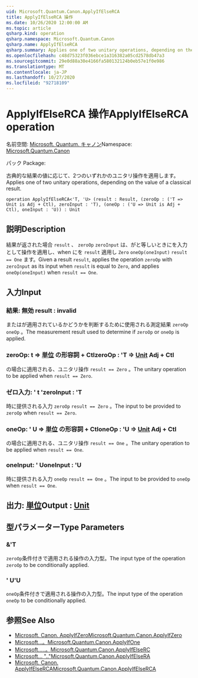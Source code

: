 ```yaml
---
uid: Microsoft.Quantum.Canon.ApplyIfElseRCA
title: ApplyIfElseRCA 操作
ms.date: 10/26/2020 12:00:00 AM
ms.topic: article
qsharp.kind: operation
qsharp.namespace: Microsoft.Quantum.Canon
qsharp.name: ApplyIfElseRCA
qsharp.summary: Applies one of two unitary operations, depending on the value of a classical result.
ms.openlocfilehash: c48d75323f036ebce1a316382a05cd2578db47a3
ms.sourcegitcommit: 29e0d88a30e4166fa580132124b0eb57e1f0e986
ms.translationtype: MT
ms.contentlocale: ja-JP
ms.lasthandoff: 10/27/2020
ms.locfileid: "92718109"
---
```

# <a name="applyifelserca-operation"></a><span data-ttu-id="8ef8b-102">ApplyIfElseRCA 操作</span><span class="sxs-lookup"><span data-stu-id="8ef8b-102">ApplyIfElseRCA operation</span></span>

<span data-ttu-id="8ef8b-103">名前空間: [Microsoft. Quantum. キャノン](xref:Microsoft.Quantum.Canon)</span><span class="sxs-lookup"><span data-stu-id="8ef8b-103">Namespace: [Microsoft.Quantum.Canon](xref:Microsoft.Quantum.Canon)</span></span>

<span data-ttu-id="8ef8b-104">パック [](https://nuget.org/packages/)</span><span class="sxs-lookup"><span data-stu-id="8ef8b-104">Package: [](https://nuget.org/packages/)</span></span>


<span data-ttu-id="8ef8b-105">古典的な結果の値に応じて、2つのいずれかのユニタリ操作を適用します。</span><span class="sxs-lookup"><span data-stu-id="8ef8b-105">Applies one of two unitary operations, depending on the value of a classical result.</span></span>

```qsharp
operation ApplyIfElseRCA<'T, 'U> (result : Result, (zeroOp : ('T => Unit is Adj + Ctl), zeroInput : 'T), (oneOp : ('U => Unit is Adj + Ctl), oneInput : 'U)) : Unit
```


## <a name="description"></a><span data-ttu-id="8ef8b-106">説明</span><span class="sxs-lookup"><span data-stu-id="8ef8b-106">Description</span></span>

<span data-ttu-id="8ef8b-107">結果が返された場合 `result` 、 `zeroOp` `zeroInput` は、がと等しいときにを入力として操作を適用し、when にを `result` 適用し `Zero` `oneOp(oneInput)` `result == One` ます。</span><span class="sxs-lookup"><span data-stu-id="8ef8b-107">Given a result `result`, applies the operation `zeroOp` with `zeroInput` as its input when `result` is equal to `Zero`, and applies `oneOp(oneInput)` when `result == One`.</span></span>

## <a name="input"></a><span data-ttu-id="8ef8b-108">入力</span><span class="sxs-lookup"><span data-stu-id="8ef8b-108">Input</span></span>

### <a name="result--__invalidresult__"></a><span data-ttu-id="8ef8b-109">結果: __無効 <Result>__</span><span class="sxs-lookup"><span data-stu-id="8ef8b-109">result : __invalid<Result>__</span></span>

<span data-ttu-id="8ef8b-110">またはが適用されているかどうかを判断するために使用される測定結果 `zeroOp` `oneOp` 。</span><span class="sxs-lookup"><span data-stu-id="8ef8b-110">The measurement result used to determine if `zeroOp` or `oneOp` is applied.</span></span>


### <a name="zeroop--t--unit-adj--ctl"></a><span data-ttu-id="8ef8b-111">zeroOp: t => [単位](xref:microsoft.quantum.lang-ref.unit) の形容詞 + Ctl</span><span class="sxs-lookup"><span data-stu-id="8ef8b-111">zeroOp : 'T => [Unit](xref:microsoft.quantum.lang-ref.unit) Adj + Ctl</span></span>

<span data-ttu-id="8ef8b-112">の場合に適用される、ユニタリ操作 `result == Zero` 。</span><span class="sxs-lookup"><span data-stu-id="8ef8b-112">The unitary operation to be applied when `result == Zero`.</span></span>


### <a name="zeroinput--t"></a><span data-ttu-id="8ef8b-113">ゼロ入力: ' t '</span><span class="sxs-lookup"><span data-stu-id="8ef8b-113">zeroInput : 'T</span></span>

<span data-ttu-id="8ef8b-114">時に提供される入力 `zeroOp` `result == Zero` 。</span><span class="sxs-lookup"><span data-stu-id="8ef8b-114">The input to be provided to `zeroOp` when `result == Zero`.</span></span>


### <a name="oneop--u--unit-adj--ctl"></a><span data-ttu-id="8ef8b-115">oneOp: ' U => [単位](xref:microsoft.quantum.lang-ref.unit) の形容詞 + Ctl</span><span class="sxs-lookup"><span data-stu-id="8ef8b-115">oneOp : 'U => [Unit](xref:microsoft.quantum.lang-ref.unit) Adj + Ctl</span></span>

<span data-ttu-id="8ef8b-116">の場合に適用される、ユニタリ操作 `result == One` 。</span><span class="sxs-lookup"><span data-stu-id="8ef8b-116">The unitary operation to be applied when `result == One`.</span></span>


### <a name="oneinput--u"></a><span data-ttu-id="8ef8b-117">oneInput: ' U</span><span class="sxs-lookup"><span data-stu-id="8ef8b-117">oneInput : 'U</span></span>

<span data-ttu-id="8ef8b-118">時に提供される入力 `oneOp` `result == One` 。</span><span class="sxs-lookup"><span data-stu-id="8ef8b-118">The input to be provided to `oneOp` when `result == One`.</span></span>



## <a name="output--unit"></a><span data-ttu-id="8ef8b-119">出力: [単位](xref:microsoft.quantum.lang-ref.unit)</span><span class="sxs-lookup"><span data-stu-id="8ef8b-119">Output : [Unit](xref:microsoft.quantum.lang-ref.unit)</span></span>



## <a name="type-parameters"></a><span data-ttu-id="8ef8b-120">型パラメーター</span><span class="sxs-lookup"><span data-stu-id="8ef8b-120">Type Parameters</span></span>

### <a name="t"></a><span data-ttu-id="8ef8b-121">&</span><span class="sxs-lookup"><span data-stu-id="8ef8b-121">'T</span></span>

<span data-ttu-id="8ef8b-122">`zeroOp`条件付きで適用される操作の入力型。</span><span class="sxs-lookup"><span data-stu-id="8ef8b-122">The input type of the operation `zeroOp` to be conditionally applied.</span></span>
### <a name="u"></a><span data-ttu-id="8ef8b-123">' U</span><span class="sxs-lookup"><span data-stu-id="8ef8b-123">'U</span></span>

<span data-ttu-id="8ef8b-124">`oneOp`条件付きで適用される操作の入力型。</span><span class="sxs-lookup"><span data-stu-id="8ef8b-124">The input type of the operation `oneOp` to be conditionally applied.</span></span>

## <a name="see-also"></a><span data-ttu-id="8ef8b-125">参照</span><span class="sxs-lookup"><span data-stu-id="8ef8b-125">See Also</span></span>

- [<span data-ttu-id="8ef8b-126">Microsoft. Canon. ApplyIfZero</span><span class="sxs-lookup"><span data-stu-id="8ef8b-126">Microsoft.Quantum.Canon.ApplyIfZero</span></span>](xref:Microsoft.Quantum.Canon.ApplyIfZero)
- [<span data-ttu-id="8ef8b-127">Microsoft...。</span><span class="sxs-lookup"><span data-stu-id="8ef8b-127">Microsoft.Quantum.Canon.ApplyIfOne</span></span>](xref:Microsoft.Quantum.Canon.ApplyIfOne)
- [<span data-ttu-id="8ef8b-128">Microsoft.....。</span><span class="sxs-lookup"><span data-stu-id="8ef8b-128">Microsoft.Quantum.Canon.ApplyIfElseRC</span></span>](xref:Microsoft.Quantum.Canon.ApplyIfElseRC)
- [<span data-ttu-id="8ef8b-129">Microsoft... ".."</span><span class="sxs-lookup"><span data-stu-id="8ef8b-129">Microsoft.Quantum.Canon.ApplyIfElseRA</span></span>](xref:Microsoft.Quantum.Canon.ApplyIfElseRA)
- [<span data-ttu-id="8ef8b-130">Microsoft. Canon. ApplyIfElseRCA</span><span class="sxs-lookup"><span data-stu-id="8ef8b-130">Microsoft.Quantum.Canon.ApplyIfElseRCA</span></span>](xref:Microsoft.Quantum.Canon.ApplyIfElseRCA)